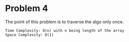 # Problem 4

The point of this problem is to traverse the algo only once.

    
```
Time Complexity: O(n) with n being length of the array
Space Complexity: O(1)
```



